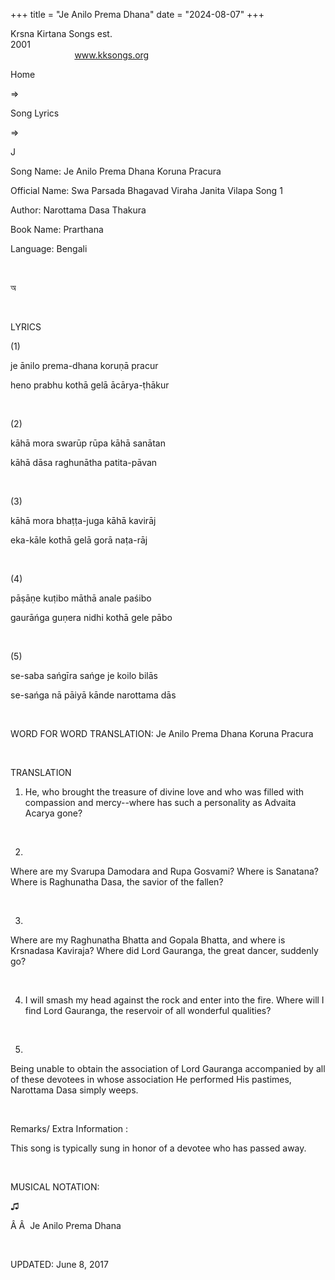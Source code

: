 +++ 
title = "Je Anilo Prema Dhana"
date = "2024-08-07"
+++

Krsna Kirtana Songs est.
2001                                                                                                                                    
            
www.kksongs.org








Home
 
⇒
 
Song Lyrics
 
⇒
 
J


Song
Name: Je Anilo Prema Dhana Koruna Pracura


Official
Name: Swa Parsada Bhagavad Viraha Janita Vilapa Song 1


Author: 
Narottama Dasa Thakura


Book
Name: 
Prarthana


Language: 
Bengali


 








অ


















  


LYRICS


(1)


je
ānilo prema-dhana koruṇā pracur

heno prabhu kothā gelā ācārya-ṭhākur


 


(2)


kāhā
mora swarūp rūpa kāhā sanātan

kāhā dāsa raghunātha patita-pāvan


 


(3)


kāhā
mora bhaṭṭa-juga kāhā kavirāj

eka-kāle kothā gelā gorā naṭa-rāj


 


(4)


pāṣāṇe
kuṭibo māthā anale paśibo

gaurāńga guṇera nidhi kothā gele pābo


 


(5)


se-saba
sańgīra sańge je koilo bilās

se-sańga nā pāiyā kānde narottama dās


 


WORD
FOR WORD TRANSLATION: 
Je Anilo Prema Dhana
Koruna Pracura


 


TRANSLATION



1) He,
who brought the treasure of divine love and who was filled with compassion and
mercy--where has such a personality as Advaita Acarya gone? 


 


2)
Where are my Svarupa Damodara and Rupa Gosvami? Where is Sanatana? Where is
Raghunatha Dasa, the savior of the fallen? 


 


3)
Where are my Raghunatha Bhatta and Gopala Bhatta, and where is Krsnadasa
Kaviraja? Where did Lord Gauranga, the great dancer, suddenly go? 


 


4) I
will smash my head against the rock and enter into the fire. Where will I find
Lord Gauranga, the reservoir of all wonderful qualities? 


 


5)
Being unable to obtain the association of Lord Gauranga accompanied by all of these
devotees in whose association He performed His pastimes, Narottama Dasa simply
weeps. 


 


Remarks/ Extra Information
: 


This
song is typically sung in honor of a devotee who has passed away.


 


MUSICAL
NOTATION:
 


♫

Â Â  
Je Anilo Prema
Dhana


 


UPDATED:
 June 8, 2017